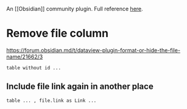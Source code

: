 An [[Obsidian]] community plugin. Full reference [here](https://blacksmithgu.github.io/obsidian-dataview/).

# Remove file column

https://forum.obsidian.md/t/dataview-plugin-format-or-hide-the-file-name/21662/3

```
table without id ...
```

## Include file link again in another place

```
table ... , file.link as Link ...
```

